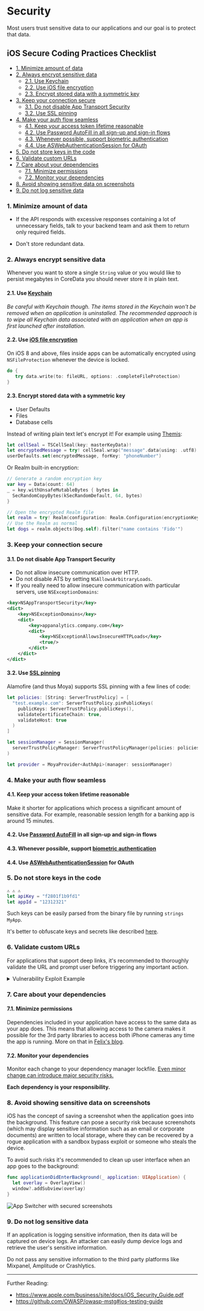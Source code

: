 # Security <!-- omit in toc -->

Most users trust sensitive data to our applications and our goal is to protect that data.

## iOS Secure Coding Practices Checklist <!-- omit in toc -->

- [1. Minimize amount of data](#1-minimize-amount-of-data)
- [2. Always encrypt sensitive data](#2-always-encrypt-sensitive-data)
  - [2.1. Use Keychain](#21-use-keychain)
  - [2.2. Use iOS file encryption](#22-use-ios-file-encryption)
  - [2.3. Encrypt stored data with a symmetric key](#23-encrypt-stored-data-with-a-symmetric-key)
- [3. Keep your connection secure](#3-keep-your-connection-secure)
  - [3.1. Do not disable App Transport Security](#31-do-not-disable-app-transport-security)
  - [3.2. Use SSL pinning](#32-use-ssl-pinning)
- [4. Make your auth flow seamless](#4-make-your-auth-flow-seamless)
  - [4.1. Keep your access token lifetime reasonable](#41-keep-your-access-token-lifetime-reasonable)
  - [4.2. Use Password AutoFill in all sign-up and sign-in flows](#42-use-password-autofill-in-all-sign-up-and-sign-in-flows)
  - [4.3. Whenever possible, support biometric authentication](#43-whenever-possible-support-biometric-authentication)
  - [4.4. Use ASWebAuthenticationSession for OAuth](#44-use-aswebauthenticationsession-for-oauth)
- [5. Do not store keys in the code](#5-do-not-store-keys-in-the-code)
- [6. Validate custom URLs](#6-validate-custom-urls)
- [7. Care about your dependencies](#7-care-about-your-dependencies)
  - [7.1. Minimize permissions](#71-minimize-permissions)
  - [7.2. Monitor your dependencies](#72-monitor-your-dependencies)
- [8. Avoid showing sensitive data on screenshots](#8-avoid-showing-sensitive-data-on-screenshots)
- [9. Do not log sensitive data](#9-do-not-log-sensitive-data)

### 1. Minimize amount of data

- If the API responds with excessive responses containing a lot of unnecessary fields, talk to your backend team and ask them to return only required fields.

- Don't store redundant data.

### 2. Always encrypt sensitive data

Whenever you want to store a single `String` value or you would like to persist megabytes in CoreData you should never store it in plain text.

#### 2.1. Use [Keychain](https://developer.apple.com/documentation/security/keychain_services)

_Be careful with Keychain though. The items stored in the Keychain won't be removed when an application is uninstalled. The recommended approach is to wipe all Keychain data associated with an application when an app is first launched after installation._

#### 2.2. Use [iOS file encryption](https://developer.apple.com/documentation/uikit/core_app/protecting_the_user_s_privacy/encrypting_your_app_s_files)

On iOS 8 and above, files inside apps can be automatically encrypted using `NSFileProtection` whenever the device is locked.

```swift
do {
   try data.write(to: fileURL, options: .completeFileProtection)
}
```

#### 2.3. Encrypt stored data with a symmetric key

- User Defaults
- Files
- Database cells

Instead of writing plain text let's encrypt it! For example using [Themis](https://github.com/cossacklabs/themis/wiki/Swift-Howto):

```swift
let cellSeal = TSCellSeal(key: masterKeyData)!
let encryptedMessage = try! cellSeal.wrap("message".data(using: .utf8)!, context: nil)
userDefaults.set(encryptedMessage, forKey: "phoneNumber")
```

Or Realm built-in encryption:

```swift
// Generate a random encryption key
var key = Data(count: 64)
_ = key.withUnsafeMutableBytes { bytes in
  SecRandomCopyBytes(kSecRandomDefault, 64, bytes)
}

// Open the encrypted Realm file
let realm = try! Realm(configuration: Realm.Configuration(encryptionKey: key))
// Use the Realm as normal
let dogs = realm.objects(Dog.self).filter("name contains 'Fido'")
```

### 3. Keep your connection secure

#### 3.1. Do not disable App Transport Security

- Do not allow insecure communication over HTTP.
- Do not disable ATS by setting `NSAllowsArbitraryLoads`.
- If you really need to allow insecure communication with particular servers, use `NSExceptionDomains`:

```xml
<key>NSAppTransportSecurity</key>
<dict>
    <key>NSExceptionDomains</key>
    <dict>
        <key>appanalytics.company.com</key>
        <dict>
            <key>NSExceptionAllowsInsecureHTTPLoads</key>
            <true/>
        </dict>
    </dict>
</dict>
```

#### 3.2. Use [SSL pinning](https://www.owasp.org/index.php/Pinning_Cheat_Sheet)

Alamofire (and thus Moya) supports SSL pinning with a few lines of code:

```swift
let policies: [String: ServerTrustPolicy] = [
  "test.example.com": ServerTrustPolicy.pinPublicKeys(
    publicKeys: ServerTrustPolicy.publicKeys(),
    validateCertificateChain: true,
    validateHost: true
  )
]

let sessionManager = SessionManager(
  serverTrustPolicyManager: ServerTrustPolicyManager(policies: policies)
)

let provider = MoyaProvider<AuthApi>(manager: sessionManager)
```

### 4. Make your auth flow seamless

#### 4.1. Keep your access token lifetime reasonable

Make it shorter for applications which process a significant amount of sensitive data. For example, reasonable session length for a banking app is around 15 minutes.

#### 4.2. Use [Password AutoFill](https://developer.apple.com/documentation/security/password_autofill/) in all sign-up and sign-in flows

#### 4.3. Whenever possible, support [biometric authentication](https://developer.apple.com/documentation/localauthentication)

#### 4.4. Use [ASWebAuthenticationSession](https://developer.apple.com/documentation/authenticationservices/aswebauthenticationsession) for OAuth

### 5. Do not store keys in the code

```swift
⚠️ ⚠️ ⚠️
let apiKey = "f2801f1b9fd1"
let appId = "12312321"
```

Such keys can be easily parsed from the binary file by running `strings MyApp`.

It's better to obfuscate keys and secrets like described [here](https://medium.com/swift2go/increase-the-security-of-your-ios-app-by-obfuscating-sensitive-strings-swift-c915896711e6).

### 6. Validate custom URLs

For applications that support deep links, it's recommended to thoroughly validate the URL and prompt user before triggering any important action.

<details>
  <summary>Vulnerability Exploit Example</summary>

One example is the following bug in the Skype Mobile app, discovered in 2010: The Skype app registered the skype:// protocol handler, which allowed other apps to trigger calls to other Skype users and phone numbers. Unfortunately, Skype didn't ask users for permission before placing the calls, so any app could call arbitrary numbers without the user's knowledge.

Attackers exploited this vulnerability by putting an invisible `<iframe src="skype://xxx?call"></iframe>` (where xxx was replaced by a premium number), so any Skype user who inadvertently visited a malicious website called the premium number.

</details>

### 7. Care about your dependencies

#### 7.1. Minimize permissions

Dependencies included in your application have access to the same data as your app does. This means that allowing access to the camera makes it possible for the 3rd party libraries to access both iPhone cameras any time the app is running. More on that in [Felix's blog](https://krausefx.com/blog/ios-privacy-watchuser-access-both-iphone-cameras-any-time-your-app-is-running).

#### 7.2. Monitor your dependencies

Monitor each change to your dependency manager lockfile. [Even minor change can introduce major security risks.](https://blog.npmjs.org/post/180565383195/details-about-the-event-stream-incident)

**Each dependency is your responsibility.**

### 8. Avoid showing sensitive data on screenshots

iOS has the concept of saving a screenshot when the application goes into the background. This feature can pose a security risk because screenshots (which may display sensitive information such as an email or corporate documents) are written to local storage, where they can be recovered by a rogue application with a sandbox bypass exploit or someone who steals the device.

To avoid such risks it's recommended to clean up user interface when an app goes to the background:

```swift
func applicationDidEnterBackground(_ application: UIApplication) {
  let overlay = OverlayView()
  window?.addSubview(overlay)
}
```

![](resources/security/app_switcher.png "App Switcher with secured screenshots")

### 9. Do not log sensitive data

If an application is logging sensitive information, then its data will be captured on device logs. An attacker can easily dump device logs and retrieve the user's sensitive information.

Do not pass any sensitive information to the third party platforms like Mixpanel, Amplitude or Crashlytics.

---

Further Reading:

- https://www.apple.com/business/site/docs/iOS_Security_Guide.pdf
- https://github.com/OWASP/owasp-mstg#ios-testing-guide
